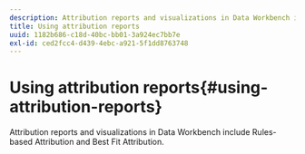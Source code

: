 ```yaml
---
description: Attribution reports and visualizations in Data Workbench include Rules-based Attribution and Best Fit Attribution.
title: Using attribution reports
uuid: 1182b686-c18d-40bc-bb01-3a924ec7bb7e
exl-id: ced2fcc4-d439-4ebc-a921-5f1dd8763748
---
```

# Using attribution reports{#using-attribution-reports}

Attribution reports and visualizations in Data Workbench include Rules-based Attribution and Best Fit Attribution.
